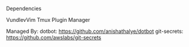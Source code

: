 Dependencies

VundlevVim
Tmux Plugin Manager

Managed By:
dotbot: https://github.com/anishathalye/dotbot
git-secrets: https://github.com/awslabs/git-secrets
